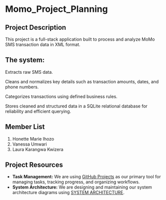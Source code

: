# Momo_Project_Planning

## Project Description

This project is a full-stack application built to process and analyze MoMo SMS transaction data in XML format.

## **The system**:

Extracts raw SMS data.

Cleans and normalizes key details such as transaction amounts, dates, and phone numbers.

Categorizes transactions using defined business rules.

Stores cleaned and structured data in a SQLite relational database for reliability and efficient querying.

## Member List

1. Honette Marie Ihozo  
2. Vanessa Umwari  
3. Laura Karangwa Kwizera  

## Project Resources

- **Task Management:** We are using [GitHub Projects](https://github.com/users/Laurakarangwa/projects/1/views/1) as our primary tool for managing tasks, tracking progress, and organizing workflows.  
- **System Architecture:** We are designing and maintaining our system architecture diagrams using [SYSTEM ARCHITECTURE](https://drive.google.com/file/d/11LdOXVNF3nScqXePt6HWnHkXc7IO37vN/view?ts=68c07537).  
